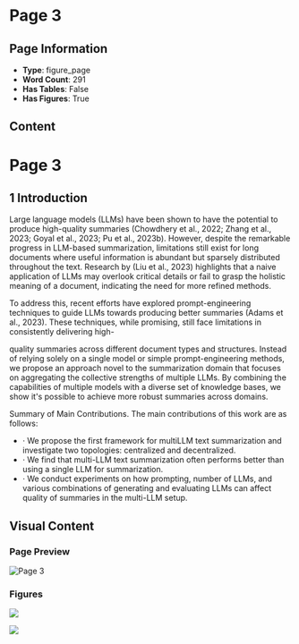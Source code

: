 # Page 3

## Page Information

- **Type**: figure_page
- **Word Count**: 291
- **Has Tables**: False
- **Has Figures**: True

## Content

# Page 3

## 1 Introduction

Large language models (LLMs) have been shown to have the potential to produce high-quality summaries (Chowdhery et al., 2022; Zhang et al., 2023; Goyal et al., 2023; Pu et al., 2023b). However, despite the remarkable progress in LLM-based summarization, limitations still exist for long documents where useful information is abundant but sparsely distributed throughout the text. Research by (Liu et al., 2023) highlights that a naive application of LLMs may overlook critical details or fail to grasp the holistic meaning of a document, indicating the need for more refined methods.

To address this, recent efforts have explored prompt-engineering techniques to guide LLMs towards producing better summaries (Adams et al., 2023). These techniques, while promising, still face limitations in consistently delivering high-

quality summaries across different document types and structures. Instead of relying solely on a single model or simple prompt-engineering methods, we propose an approach novel to the summarization domain that focuses on aggregating the collective strengths of multiple LLMs. By combining the capabilities of multiple models with a diverse set of knowledge bases, we show it's possible to achieve more robust summaries across domains.

Summary of Main Contributions. The main contributions of this work are as follows:

- · We propose the first framework for multiLLM text summarization and investigate two topologies: centralized and decentralized.
- · We find that multi-LLM text summarization often performs better than using a single LLM for summarization.
- · We conduct experiments on how prompting, number of LLMs, and various combinations of generating and evaluating LLMs can affect quality of summaries in the multi-LLM setup.

## Visual Content

### Page Preview

![Page 3](/projects/llms/images/MultiLLM_Text_Summarization_page_3.png)

### Figures

![](/projects/llms/figures/MultiLLM_Text_Summarization_page_3_figure_1.png)


![](/projects/llms/figures/MultiLLM_Text_Summarization_page_3_figure_2.png)

